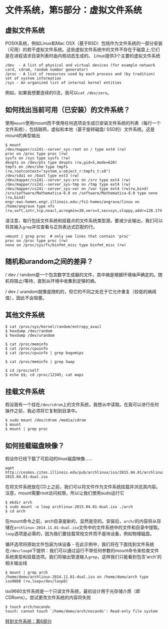 # 文件系统，第5部分：虚拟文件系统

## 虚拟文件系统

POSIX系统，例如Linux和Mac OSX（基于BSD）包括作为文件​​系统的一部分安装（可用）的若干虚拟文件系统。这些虚拟文件系统中的文件不存在于磁盘上;它们是在进程请求目录列表时由内核动态生成的。 Linux提供3个主要的虚拟文件系统

```
/dev  - A list of physical and virtual devices (for example network card, cdrom, random number generator)
/proc - A list of resources used by each process and (by tradition) set of system information
/sys - An organized list of internal kernel entities 
```

例如，如果我想要连续的0流，我可以`cat /dev/zero`。

## 如何找出当前可用（已安装）的文件系统？

使用`mount`使用mount而不使用任何选项会生成已安装文件系统的列表（每行一个文件系统），包括联网，虚拟和本地（基于旋转磁盘/ SSD的）文件系统。这是mount的典型输出

```
$ mount
/dev/mapper/cs241--server_sys-root on / type ext4 (rw)
proc on /proc type proc (rw)
sysfs on /sys type sysfs (rw)
devpts on /dev/pts type devpts (rw,gid=5,mode=620)
tmpfs on /dev/shm type tmpfs (rw,rootcontext="system_u:object_r:tmpfs_t:s0")
/dev/sda1 on /boot type ext3 (rw)
/dev/mapper/cs241--server_sys-srv on /srv type ext4 (rw)
/dev/mapper/cs241--server_sys-tmp on /tmp type ext4 (rw)
/dev/mapper/cs241--server_sys-var on /var type ext4 (rw)rw,bind)
/srv/software/Mathematica-8.0 on /software/Mathematica-8.0 type none (rw,bind)
engr-ews-homes.engr.illinois.edu:/fs1-homes/angrave/linux on /home/angrave type nfs (rw,soft,intr,tcp,noacl,acregmin=30,vers=3,sec=sys,sloppy,addr=128.174.252.102) 
```

请注意，每行包括文件系统和挂载点的文件系统类型源。要减少此输出，我们可以将其输入`grep`并仅查看与正则表达式匹配的行。

```
>mount | grep proc  # only see lines that contain 'proc'
proc on /proc type proc (rw)
none on /proc/sys/fs/binfmt_misc type binfmt_misc (rw) 
```

## 随机和urandom之间的差异？

/ dev / random是一个包含数字生成器的文件，其中熵是根据环境噪声确定的。随机将阻止/等待，直到从环境中收集到足够的熵。

/ dev / urandom就像是随机的，但它的不同之处在于它允许重复（较低的熵阈值），因此不会阻塞。

## 其他文件系统

```
$ cat /proc/sys/kernel/random/entropy_avail
$ hexdump /dev/random
$ hexdump /dev/urandom

$ cat /proc/meminfo
$ cat /proc/cpuinfo
$ cat /proc/cpuinfo | grep bogomips

$ cat /proc/meminfo | grep Swap

$ cd /proc/self
$ echo $$; cd /proc/12345; cat maps 
```

## 挂载文件系统

假设我有一个挂在`/dev/cdrom`上的文件系统，我想从中读取。在我可以进行任何操作之前，我必须将它复制到目录中。

```
$ sudo mount /dev/cdrom /media/cdrom
$ mount
$ mount | grep proc 
```

## 如何挂载磁盘映像？

假设你已经下载了可启动的linux磁盘映像......

```
wget http://cosmos.cites.illinois.edu/pub/archlinux/iso/2015.04.01/archlinux-2015.04.01-dual.iso 
```

在将文件系统放在CD上之前，我们可以将文件作为文件系统挂载并浏览其内容。注意，mount需要root访问权限，所以让我们使用sudo运行它

```
$ mkdir arch
$ sudo mount -o loop archlinux-2015.04.01-dual.iso ./arch
$ cd arch 
```

在mount命令之前，arch目录是新的，显然是空的。安装后，`arch/`的内容将从存储在`archlinux-2014.11.01-dual.iso`文件中的文件系统中的文件和目录中提取。 `loop`选项是必需的，因为我们要挂载常规文件而不是块设备，例如物理磁盘。

循环选项将原始文件包装为块设备 - 在此示例中，我们将在下面找到文件系统在`/dev/loop0`下提供：我们可以通过运行不带任何参数的mount命令来检查文件系统类型和挂载选项。我们将输出管道输入`grep`，这样我们只能看到包含'arch'的相关输出线

```
$ mount | grep arch
/home/demo/archlinux-2014.11.01-dual.iso on /home/demo/arch type iso9660 (rw,loop=/dev/loop0) 
```

iso9660文件系统是一个只读文件系统，最初设计用于光存储介质（即CDRoms）。尝试更改文件系统的内容将失败

```
$ touch arch/nocando
touch: cannot touch `/home/demo/arch/nocando': Read-only file system 
```

[转到文件系统：第6部分](https://github.com/angrave/SystemProgramming/wiki/File-System,-Part-6:-Memory-mapped-files-and-Shared-memory)